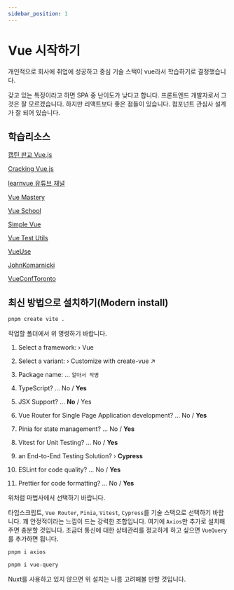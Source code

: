 ```yaml
---
sidebar_position: 1
---
```


# Vue 시작하기

개인적으로 회사에 취업에 성공하고 중심 기술 스택이 vue라서 학습하기로 결정했습니다.

갖고 있는 특징이라고 하면 SPA 중 난이도가 낮다고 합니다. 프론트엔드 개발자로서 그것은 잘 모르겠습니다. 하지만 리액트보다 좋은 점들이 있습니다. 컴포넌트 관심사 설계가 잘 되어 있습니다.

## 학습리소스

[캡틴 판교 Vue.js](https://joshua1988.github.io/vuejs/)

[Cracking Vue.js](https://joshua1988.github.io/vue-camp/textbook.html)

[learnvue 유튜브 채널](https://www.youtube.com/learnvue)

[Vue Mastery](https://www.vuemastery.com/)

[Vue School](https://vueschool.io/)

[Simple Vue](https://simplevue.gitbook.io/intro/)

[Vue Test Utils](https://test-utils.vuejs.org/)

[VueUse](https://vueuse.org/)

[JohnKomarnicki](https://www.youtube.com/@JohnKomarnicki/featured)

[VueConfToronto](https://www.youtube.com/@VueConfToronto)

## 최신 방법으로 설치하기(Modern install)

```sh
pnpm create vite .
```

작업할 폴더에서 위 명령하기 바랍니다.

1. Select a framework: › Vue

2. Select a variant: › Customize with create-vue ↗

3. Package name: … `알아서 작명`

4. TypeScript? … No / **Yes**
5. JSX Support? … **No** / Yes
6. Vue Router for Single Page Application development? … No / **Yes**
7. Pinia for state management? … No / **Yes**
8. Vitest for Unit Testing? … No / **Yes**
9. an End-to-End Testing Solution? › **Cypress**
10. ESLint for code quality? … No / **Yes**
11. Prettier for code formatting? … No / **Yes**

위처럼 마법사에서 선택하기 바랍니다.

타입스크립트, `Vue Router`, `Pinia`, `Vitest`, `Cypress`를 기술 스택으로 선택하기 바랍니다. 꽤 안정적이라는 느낌이 드는 강력한 조합입니다. 여기에 `Axios`만 추가로 설치해주면 충분할 것입니다. 조금더 통신에 대한 상태관리를 정교하게 하고 싶으면 `VueQuery`를 추가하면 됩니다.

```sh
pnpm i axios
```

```sh
pnpm i vue-query
```

Nuxt를 사용하고 있지 않으면 위 설치는 나름 고려해볼 만할 것입니다.

<!-- @todo: provider 더 구체적으로 작성하기 자식이 부모에게 실행할 메서드 주입하는 예시 보여주기 -->

<!-- @todo: vue dom testing 예시 추가하기 -->
